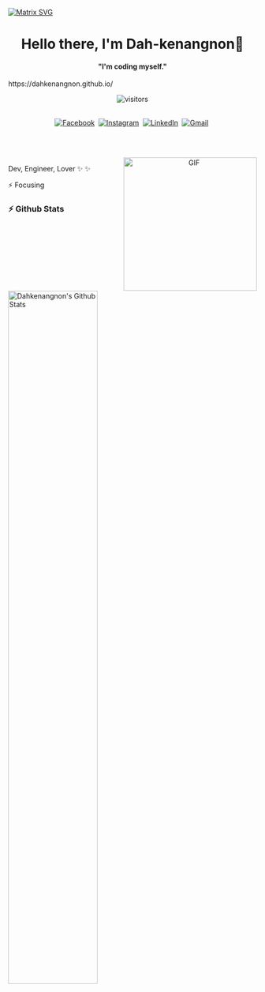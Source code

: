   [![Matrix SVG](https://raw.githubusercontent.com/rodrigograca31/rodrigograca31/master/matrix.svg)](https://www.youtube.com/Dahkenangnon) 
<p>
  <h1 align="center"><b>Hello there, I'm Dah-kenangnon👋</b></h1>
</p>

<p>
  <h4 align="center"><b>"I'm coding myself."</b></h4>
  https://dahkenangnon.github.io/
</p>

<p align="center">
    <img align="center" alt="visitors" src="https://gpvc.arturio.dev/Dahkenangnon" />
</p>

<p align="center">
<br>
<a href="https://web.facebook.com/profile.php?id=100006288829164"><img src="https://img.shields.io/badge/facebook-%231877F2.svg?&style=for-the-badge&logo=facebook&logoColor=white" alt="Facebook" /></a>&nbsp;
<a href="https://instagram.com/epatriote"><img src="https://img.shields.io/badge/instagram-%23E4405F.svg?&style=for-the-badge&logo=instagram&logoColor=white" alt="Instagram" /></a>&nbsp;
<a href="https://www.youtube.com/Dahkenangnon"><img src="https://img.shields.io/badge/youtube-%230077B5.svg?&style=for-the-badge&logo=youtube&logoColor=red" alt="LinkedIn" /></a>&nbsp;
<a href="mailto:dah.kenangnon@gmail.com?subject=Yo+Dah+kenangnon"><img src="https://img.shields.io/badge/gmail-%23D14836.svg?&style=for-the-badge&logo=gmail&logoColor=white" alt="Gmail"/></a>&nbsp;
</p>

<br>

<p align="center">
<br>
<img align="right" height="270px" alt="GIF" src="https://avatars2.githubusercontent.com/u/57219141?s=460&u=f0fb10260090a00c86ccac8bd84f76673258a4e5&v=4" />

Dev, Engineer, Lover ✨ ✨

⚡ Focusing
</p>

### :zap: Github Stats

  <img align="left" src="https://github-readme-stats.sumanth-talluri.vercel.app/api?username=Dahkenangnon&show_icons=true&title_color=fff&icon_color=79ff97&text_color=efefef&bg_color=24292e" alt="Dahkenangnon's Github Stats" width="60%">
